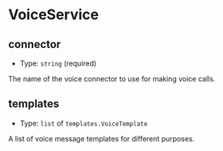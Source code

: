 
VoiceService
============



connector
---------

- Type: `string` (required)

The name of the voice connector to use for making voice calls.



templates
---------

- Type: `list` of `templates.VoiceTemplate` 

A list of voice message templates for different purposes.
